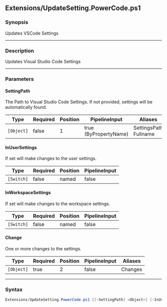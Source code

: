 Extensions/UpdateSetting.PowerCode.ps1
--------------------------------------




### Synopsis
Updates VSCode Settings



---


### Description

Updates Visual Studio Code Settings



---


### Parameters
#### **SettingPath**

The Path to Visual Studio Code Settings.
If not provided, settings will be automatically found.






|Type      |Required|Position|PipelineInput        |Aliases                  |
|----------|--------|--------|---------------------|-------------------------|
|`[Object]`|false   |1       |true (ByPropertyName)|SettingsPath<br/>Fullname|



#### **InUserSettings**

If set will make changes to the user settings.






|Type      |Required|Position|PipelineInput|
|----------|--------|--------|-------------|
|`[Switch]`|false   |named   |false        |



#### **InWorkspaceSettings**

If set will make changes to the workspace settings.






|Type      |Required|Position|PipelineInput|
|----------|--------|--------|-------------|
|`[Switch]`|false   |named   |false        |



#### **Change**

One or more changes to the settings.






|Type      |Required|Position|PipelineInput|Aliases|
|----------|--------|--------|-------------|-------|
|`[Object]`|true    |2       |false        |Changes|





---


### Syntax
```PowerShell
Extensions/UpdateSetting.PowerCode.ps1 [[-SettingPath] <Object>] [-InUserSettings] [-InWorkspaceSettings] [-Change] <Object> [<CommonParameters>]
```
